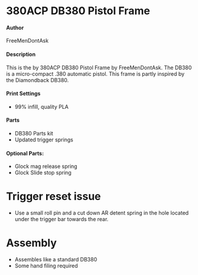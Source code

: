 # 380ACP DB380 Pistol Frame

#### Author
FreeMenDontAsk

#### Description
This is the by 380ACP DB380 Pistol Frame by FreeMenDontAsk. The DB380 is a micro-compact .380 automatic pistol. This frame is partly inspired by the Diamondback DB380. 


#### Print Settings
* 99% infill, quality PLA

#### Parts

* DB380 Parts kit
* Updated trigger springs

#### Optional Parts:
* Glock mag release spring
* Glock Slide stop spring

# Trigger reset issue
* Use a small roll pin and a cut down AR detent spring in the hole located under the trigger bar towards the rear.

# Assembly
* Assembles like a standard DB380
* Some hand filing required 
